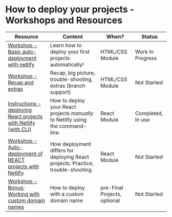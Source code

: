 # How to deploy your projects - Workshops and Resources

| Resource                                                                                                                                      | Content                                                                          | When?                        | Status            |
| --------------------------------------------------------------------------------------------------------------------------------------------- | -------------------------------------------------------------------------------- | ---------------------------- | ----------------- |
| [Workshop - Basic auto-deployment with netlify](./1-for-html-module/workshop-1-basic-automatic-deployment-with-netlify.md)                    | Learn how to deploy your first projects automatically!                           | HTML/CSS Module              | Work In Progress  |
| [Workshop - Recap and extras](./1-for-html-module/workshop-2-recap-and-extras.md)                                                             | Recap, big picture, trouble-shooting, extras (branch support)                    | HTML/CSS Module              | Not Started       |
| [Instructions - deploying React projects with Netlify (with CLI)](../netlify-hosting-instructions.md)                                         | How to deploy your React projects _manually_ to Netlify using the command-line.  | React Module                 | Completed, In use |
| [Workshop - Auto-deployment of REACT projects with Netlify](./3-for-react-module/workshop-automatic-react-project-deployment-with-netlify.md) | How deployment differs for deploying React projects. Practice, trouble-shooting. | React Module                 | Not Started       |
| [Workshop - Bonus: Working with custom domain names](./9-extras)                                                                              | How to deploy with a custom domain name                                          | pre-Final Projects, optional | Not Started       |
